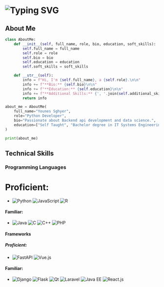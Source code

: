 
# ![Typing SVG](https://readme-typing-svg.herokuapp.com?center=true&vCenter=true&size=30&width=600&height=40&lines=Welcome+I'm+Younes!;I'm+a+Python+developer!+👋)

## About Me

```python
class AboutMe:
    def __init__(self, full_name, role, bio, education, soft_skills):
        self.full_name = full_name
        self.role = role
        self.bio = bio
        self.education = education
        self.soft_skills = soft_skills

    def __str__(self):
        info = f"Hi, I'm {self.full_name}, a {self.role}.\n\n"
        info += f"**Bio:** {self.bio}\n\n"
        info += f"**Education:** {self.education}\n\n"
        info += f"**Additional Skills:** {', '.join(self.additional_skills)}\n\n"
        return info

about_me = AboutMe(
    full_name="Younes Sghyer",
    role="Python Developer",
    bio="Passionate about Backend api development and data science.",
    education=["Self Taught", "Bachelor degree in IT Systems Engineering", "Master degree Student in IT"]
)

print(about_me)
```
## Technical Skills

### Programming Languages

# Proficient:

- ![Python](https://img.shields.io/badge/Python-3776AB.svg?style=for-the-badge&logo=Python&logoColor=white) ![JavaScript](https://img.shields.io/badge/JavaScript-F7DF1E.svg?style=for-the-badge&logo=JavaScript&logoColor=black) ![R](https://img.shields.io/badge/R-276DC3.svg?style=for-the-badge&logo=R&logoColor=white) 

#### Familiar:

- ![Java](https://img.shields.io/badge/Java-007396.svg?style=for-the-badge&logo=Java&logoColor=white) ![C](https://img.shields.io/badge/C-00599C.svg?style=for-the-badge&logo=C&logoColor=white) ![C++](https://img.shields.io/badge/C++-00599C.svg?style=for-the-badge&logo=C%2B%2B&logoColor=white) ![PHP](https://img.shields.io/badge/PHP-777BB4.svg?style=for-the-badge&logo=PHP&logoColor=white) 
#### Frameworks

##### Proficient:

- ![FastAPI](https://img.shields.io/badge/FastAPI-009688.svg?style=for-the-badge&logo=FastAPI&logoColor=white) ![Vue.js](https://img.shields.io/badge/Vue.js-4FC08D.svg?style=for-the-badge&logo=vuedotjs&logoColor=white) 

#### Familiar:

- ![Django](https://img.shields.io/badge/Django-092E20.svg?style=for-the-badge&logo=Django&logoColor=white) ![Flask](https://img.shields.io/badge/Flask-000000.svg?style=for-the-badge&logo=Flask&logoColor=white) ![Qt](https://img.shields.io/badge/Qt-41CD52.svg?style=for-the-badge&logo=Qt&logoColor=white) ![Laravel](https://img.shields.io/badge/Laravel-FF2D20.svg?style=for-the-badge&logo=Laravel&logoColor=white) ![Java EE](https://img.shields.io/badge/JAVA%20EE-007396.svg?style=for-the-badge&logo=Java&logoColor=white) ![React.js](https://img.shields.io/badge/React.js-61DAFB.svg?style=for-the-badge&logo=React&logoColor=white) 

